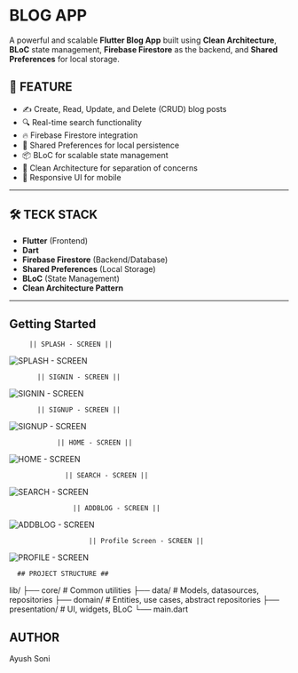 # BLOG APP

A powerful and scalable **Flutter Blog App** built using **Clean Architecture**, **BLoC** state management, **Firebase Firestore** as the backend, and **Shared Preferences** for local storage.

## 🚀 FEATURE

- ✍️ Create, Read, Update, and Delete (CRUD) blog posts
- 🔍 Real-time search functionality
- 🔥 Firebase Firestore integration
- 💾 Shared Preferences for local persistence
- 📦 BLoC for scalable state management
- 🧱 Clean Architecture for separation of concerns
- 📱 Responsive UI for mobile

---

## 🛠️ TECK STACK

- **Flutter** (Frontend)
- **Dart**
- **Firebase Firestore** (Backend/Database)
- **Shared Preferences** (Local Storage)
- **BLoC** (State Management)
- **Clean Architecture Pattern**

---

## Getting Started
         || SPLASH - SCREEN ||
         
![ SPLASH - SCREEN ](https://blogger.googleusercontent.com/img/b/R29vZ2xl/AVvXsEhMiVEOnybTt4RUhFdUpUh2krWD6tPYtplglA5vBgxdVZCcnMRsI03KD3XRksn5JpjhUm8OpRrzfWp2dsRVtkqeaJuiY1_YMXT4PYzUvlj_qqr1DRdB4Ftq-e0Kc3cndA0tGkMnbvI2NgxNYybYgjiNmhvTk-BqXUamhZNSbZakIcDjvlm2Zr6ymiRqQ1o8/s918/Screenshot%202025-06-10%20084057.png)


           || SIGNIN - SCREEN ||
![ SIGNIN - SCREEN ](https://blogger.googleusercontent.com/img/b/R29vZ2xl/AVvXsEiLs02hly8vgu1gS1tx4GVzrfWBbVdNMwXPfru3fT91mv2apN_1KfdZhemdcTcXYRGNQVLBQeHcFM4KowztmCPbXFsoscNb8eRxdjLNoPAH87ENel22OjLOIfCFRDemPeUNtBtbvhLD0eHOC8Lz3Is1yi49LFdHUXQrWjWcP_LQGkfQOVf_2CbjN-7T1gI_/s892/Screenshot%202025-06-10%20084136.png)


           || SIGNUP - SCREEN ||
![ SIGNUP - SCREEN ](https://blogger.googleusercontent.com/img/b/R29vZ2xl/AVvXsEiUb7x_gasoCPp6Y7J50jHAHmAuSkXrrWP4j1dwG4RYo0gxlj8d-fRfkp68R0zDnYr__pDzfTTj0YX_k1OY25Y2fDJ35uz99ahbsK5NPwlBlOqH92otO5dQiWDaIXdv8sovQmhQ3cETaoQo0GU13AOlCZHy_qg0ABJPWm3MdLga9gWhxC8BHzhtUL30iwZW/s929/Screenshot%202025-06-10%20084206.png)


                || HOME - SCREEN ||
![ HOME - SCREEN ](https://blogger.googleusercontent.com/img/b/R29vZ2xl/AVvXsEhOof4fMwgAn37h_nOw9Ar96PqKXf-A756EQOM9TkEHG8LHQTDjjaIDrtktz9-OnbniNipLS2nUoTfNFQsRP6SQMoMcQDlkmh-nJ5vwmQErTSoOvfumFg5AKsZ2vZFAgGVmf34Xy4e7-0XVnjp5joymWwyCJCzZ0k5xfGKzgslBO9NRQVQuOXO-3waX6DxZ/s957/Screenshot%202025-06-10%20075615.png)


                  || SEARCH - SCREEN ||
![ SEARCH - SCREEN ](https://blogger.googleusercontent.com/img/b/R29vZ2xl/AVvXsEhtME6ZVlKzXJ5HMS-DdCnwUe5V55Y0OyiI3XaV9qYaZCNGr1nXhnnXzGkM91hNIJXXqyHXjySFOZKwfaz9xOZi_npWYxRTfm87MX436dehe7jMsx8-bZigeKUJ8tofQ-sBW3zdFXfugK-NT3h1QrX4MskGArjirQzsUu07nUDWt3bvtjX4PJIfmoVHP668/s968/Screenshot%202025-06-10%20075720.png)


                    || ADDBLOG - SCREEN ||
                    
![ ADDBLOG - SCREEN ](https://blogger.googleusercontent.com/img/b/R29vZ2xl/AVvXsEhXDyLClj10D4GUQArljyvW3eDxtgEsbC1TgwVhyyCGKfw0Zdyj4VAxPm7UQYy2E0CRsn05sE_Ls6gjjyX71KCP-XRXugi63BQRybUH4EPb2jyKrSF7hLIcHoNOlYH6IrhY-KDba9e1wSpyYxkJPCAV5BZScBXqAYADB29mOGKgwTUsN9CfS0PF7SN4eSQl/s963/Screenshot%202025-06-10%20075810.png)


                        || Profile Screen - SCREEN ||
![ PROFILE - SCREEN ](https://blogger.googleusercontent.com/img/b/R29vZ2xl/AVvXsEgWMwOzDeSDXc-_pXv34JeW5h5vtx8oDzQ43RogvzzfqN7AjNb-jTdOaZYr0NZiQkzhqqkRAhEtzNm_RwkEDEasAYxUgTkPVJs1IPfTKRLZ98Fpbs3fCL6PyLjJnfNDtKXgInabIwSQf7jvbQNCJ7ytJJkuBeBI15Gb3dwT4XzpBLzcWMw8VjzXH0qOP444/s968/Screenshot%202025-06-10%20075904.png)

      ## PROJECT STRUCTURE ##
lib/
├── core/ # Common utilities
├── data/ # Models, datasources, repositories
├── domain/ # Entities, use cases, abstract repositories
├── presentation/ # UI, widgets, BLoC
└── main.dart


## AUTHOR ##

  Ayush Soni
